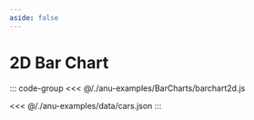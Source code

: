 ```yaml
---
aside: false
---
```

<script setup>
import { barchart2d } from '../anu-examples/BarCharts/barchart2d.js'
//import singleView  from '../vue_components/singleView.vue'
</script>

# 2D Bar Chart

<singleView :scene="barchart2d" />

::: code-group
<<< @/./anu-examples/BarCharts/barchart2d.js 

<<< @/./anu-examples/data/cars.json
:::